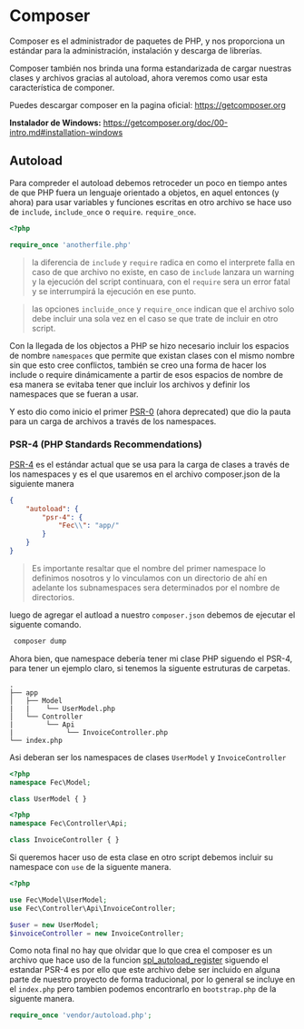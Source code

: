 # Composer

Composer es el administrador de paquetes de PHP,  y nos proporciona un estándar para la administración, instalación y descarga de librerías.

Composer también nos brinda una forma estandarizada de cargar nuestras clases y archivos   gracias al autoload, ahora veremos como usar esta característica de componer.

Puedes descargar composer en la pagina oficial: https://getcomposer.org

**Instalador de Windows:** https://getcomposer.org/doc/00-intro.md#installation-windows

## Autoload

Para compreder el autoload debemos retroceder un poco en tiempo antes de que PHP fuera un lenguaje orientado a objetos, en aquel entonces (y ahora)  para usar variables y funciones escritas en otro archivo  se hace uso de `include`, `include_once` o `require`. `require_once`. 

```php
<?php

require_once 'anotherfile.php'

```

> la diferencia de `include` y `require` radica en como el interprete falla en caso de que archivo no existe, en caso de `include` lanzara un warning y la ejecución del script continuara, con el  `require` sera un error fatal y se interrumpirá la ejecución en ese punto.

>las opciones `incluide_once` y `require_once` indican que el archivo solo debe incluir una sola vez en el caso se que trate de incluir en otro script.

Con la llegada de los objectos a PHP se hizo necesario incluir los espacios de nombre `namespaces` que permite que existan clases con el mismo nombre sin que esto cree conflictos, también se creo una forma de hacer los include o require dinámicamente a partir de esos espacios de nombre de esa manera se evitaba tener que incluir los archivos y definir los namespaces que se fueran a usar.

Y esto dio como inicio el primer [PSR-0](https://www.php-fig.org/psr/psr-0/) (ahora deprecated)  que dio la pauta para un carga de archivos a través de los namespaces. 

### PSR-4 (PHP Standards Recommendations)

[PSR-4](https://www.php-fig.org/psr/psr-4/) es el estándar actual que se usa para la carga de clases a través de los namespaces y es el que usaremos en el archivo composer.json de la siguiente manera

```json
{
    "autoload": {
        "psr-4": {
            "Fec\\": "app/"
        }
    }
}
```

> Es importante resaltar que el nombre del primer namespace lo definimos nosotros y lo vinculamos con un directorio de ahí en adelante los subnamespaces sera determinados por el nombre de directorios.

luego de agregar el autload a nuestro `composer.json` debemos de ejecutar el siguente comando.

```bash
 composer dump
```


Ahora bien, que namespace debería tener mi clase PHP siguendo el PSR-4, para tener un ejemplo claro, si tenemos la siguente estruturas de carpetas.

```
.
├── app
│   ├── Model
|   |    └── UserModel.php
│   └── Controller
|        └── Api
|             └── InvoiceController.php
└── index.php
```

Asi deberan ser los namespaces de clases `UserModel` y `InvoiceController`

```php
<?php
namespace Fec\Model;

class UserModel { }
```

```php
<?php
namespace Fec\Controller\Api;

class InvoiceController { }
```

Si queremos hacer uso de esta clase en otro script debemos incluir su namespace con `use` de la siguente manera.

```php
<?php

use Fec\Model\UserModel;
use Fec\Controller\Api\InvoiceController;

$user = new UserModel;
$invoiceController = new InvoiceController;

```
Como nota final no hay que olvidar que lo que crea el composer es un archivo que hace uso de la funcion [spl_autoload_register](https://www.php.net/manual/es/function.spl-autoload-register.php) siguendo el estandar PSR-4 es por ello que este archivo debe ser incluido en alguna parte de nuestro proyecto de forma traducional, por lo general se incluye en el `index.php` pero tambien podemos encontrarlo en `bootstrap.php` de la siguente manera.

```php
require_once 'vendor/autoload.php';
```

